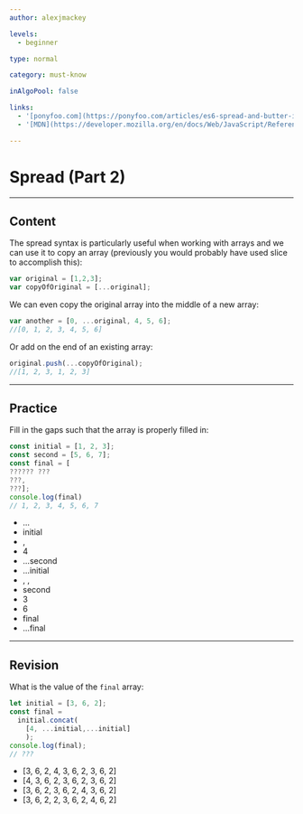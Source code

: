 ```yaml
---
author: alexjmackey

levels:
  - beginner

type: normal

category: must-know

inAlgoPool: false

links:
  - '[ponyfoo.com](https://ponyfoo.com/articles/es6-spread-and-butter-in-depth){website}'
  - '[MDN](https://developer.mozilla.org/en/docs/Web/JavaScript/Reference/Operators/Spread_operator){website}'

---
```

# Spread (Part 2)

---
## Content

The spread syntax is particularly useful when working with arrays and we can use it to copy an array (previously you would probably have used slice to accomplish this):

```javascript
var original = [1,2,3];
var copyOfOriginal = [...original];
```

We can even copy the original array into the middle of a new array: 

```javascript
var another = [0, ...original, 4, 5, 6];
//[0, 1, 2, 3, 4, 5, 6]
```

Or add on the end of an existing array:

```javascript
original.push(...copyOfOriginal);
//[1, 2, 3, 1, 2, 3]
```

---
## Practice

Fill in the gaps such that the array is properly filled in:

```javascript
const initial = [1, 2, 3];
const second = [5, 6, 7];
const final = [
?????? ???
???, 
???];
console.log(final)
// 1, 2, 3, 4, 5, 6, 7
```

* ...
* initial
* ,
* 4
* ...second
* ...initial
* , ,
* second
* 3
* 6
* final
* ...final

---
## Revision

What is the value of the `final` array:

```javascript
let initial = [3, 6, 2];
const final =
  initial.concat(
    [4, ...initial,...initial]
    );
console.log(final);
// ???
```

* [3, 6, 2, 4, 3, 6, 2, 3, 6, 2]
* [4, 3, 6, 2, 3, 6, 2, 3, 6, 2]
* [3, 6, 2, 3, 6, 2, 4, 3, 6, 2]
* [3, 6, 2, 2, 3, 6, 2, 4, 6, 2]
 
